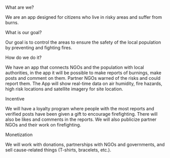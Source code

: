What are we?

We are an app designed for citizens who live in risky areas and suffer from burns.

What is our goal?

Our goal is to control the areas to ensure the safety of the local population by preventing and fighting fires.

How do we do it?

We have an app that connects NGOs and the population with local authorities, in the app it will be possible to make reports of burnings, make posts and comment on them.
Partner NGOs warned of the risks and could report them.
The App will show real-time data on air humidity, fire hazards, high risk locations and satellite imagery for site location.

Incentive

We will have a loyalty program where people with the most reports and verified posts have been given a gift to encourage firefighting.
There will also be likes and comments in the reports.
We will also publicize partner NGOs and their work on firefighting.

Monetization

We will work with donations, partnerships with NGOs and governments, and sell cause-related things (T-shirts, bracelets, etc.).

